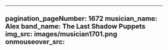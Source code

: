 ------
pagination_pageNumber: 1672
musician_name: Alex
band_name: The Last Shadow Puppets
img_src: images/musician1701.png
onmouseover_src: 
------